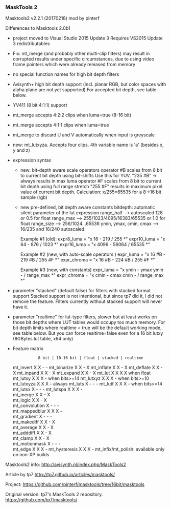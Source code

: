 ### MaskTools 2 ###

Masktools2 v2.2.1 (20170218)
mod by pinterf

Differences to Masktools 2.0b1

  - project moved to Visual Studio 2015 Update 3
    Requires VS2015 Update 3 redistributables
  - Fix: mt_merge (and probably other multi-clip filters) may result in corrupted results 
    under specific circumstances, due to using video frame pointers which were already released from memory
  - no special function names for high bit depth filters
  - Avisynth+ high bit depth support (incl. planar RGB, but color spaces with alpha plane are not yet supported)
    For accepted bit depth, see table below.
  - YV411 (8 bit 4:1:1) support
  - mt_merge accepts 4:2:2 clips when luma=true (8-16 bit)
  - mt_merge accepts 4:1:1 clips when luma=true
  - mt_merge to discard U and V automatically when input is greyscale
  - new: mt_lutxyza. Accepts four clips. 4th variable name is 'a' (besides x, y and z)
  - expression syntax
    - new: bit-depth aware scale operators
      operator #B scales from 8 bit to current bit depth using bit-shifts
                  Use this for YUV. "235 #B" -> always results in max luma 
      operator #F scales from 8 bit to current bit depth using full range stretch
                  "255 #F" results in maximum pixel value of current bit depth.
                  Calculation: x/255*65535 for a 8->16 bit sample (rgb)
    - new pre-defined, bit depth aware constants
      bitdepth: automatic silent parameter of the lut expression
      range_half --> autoscaled 128 or 0.5 for float
      range_max --> 255/1023/4095/16383/65535 or 1.0 for float
      range_size --> 256/1024...65536
      ymin, ymax, cmin, cmax --> 16/235 and 16/240 autoscaled.
      
      Example #1 (old): 
        expr8_luma = "x 16 - 219 / 255 *"
        expr10_luma = "x 64 - 876 / 1023 *"
        expr16_luma = "x 4096 - 56064 / 65535 *"
      
      Example #2 (new, with auto-scale operators )
        expr_luma =  "x 16 #B - 219 #B / 255 #F *"
        expr_chroma =  "x 16 #B - 224 #B / 255 #F *"
        
      Example #3 (new, with constants)
        expr_luma = "x ymin - ymax ymin - / range_max *"
        expr_chroma = "x cmin - cmax cmin - / range_max *"

  - parameter "stacked" (default false) for filters with stacked format support
    Stacked support is not intentional, but since tp7 did it, I did not remove the feature.
    Filters currently without stacked support will never have it. 
  - parameter "realtime" for lut-type filters, slower but at least works on those bit depths
    where LUT tables would occupy too much memory.
    For bit depth limits where realtime = true will be the default working mode, see table below.
    But you can force realtime=false even for a 16 bit lutxy (8GBytes lut table, x64 only)
   
  - Feature matrix   
  
                   8 bit | 10-16 bit | float | stacked | realtime
      mt_invert      X         X         -        -
      mt_binarize    X         X         -        X
      mt_inflate     X         X         -        X
      mt_deflate     X         X         -        X
      mt_inpand      X         X         -        X
      mt_expand      X         X         -        X
      mt_lut         X         X         X        X      when float
      mt_lutxy       X         X         X        -      when bits>=14
      mt_lutxyz      X         X         X        -      when bits>=10
      mt_lutxyza     X         X         X        -      always
      mt_luts        X         -         -        -
      mt_lutf        X         X         X        -      when bits>=14   
      mt_lutsx       X         -         -        -
      mt_lutspa      X         X         X        -      
      mt_merge       X         X         -        X      
      mt_logic       X         X         -        X      
      mt_convolution X         -         -        -     
      mt_mappedblur  X         X         X        -                
      mt_gradient    X         -         -        -              
      mt_makediff    X         X         -        X      
      mt_average     X         X         -        X      
      mt_adddiff     X         X         -        X      
      mt_clamp       X         X         -        X      
      mt_motionmask  X         -         -        -    
      mt_edge        X         X         X        -
      mt_hysteresis  X         X         X        -
      mt_infix/mt_polish: available only on non-XP builds
 
Masktools2 info:
http://avisynth.nl/index.php/MaskTools2

Article by tp7
http://tp7.github.io/articles/masktools/

Project:
https://github.com/pinterf/masktools/tree/16bit/masktools

Original version: tp7's MaskTools 2 repository.
https://github.com/tp7/masktools/


